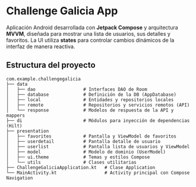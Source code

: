 # Challenge Galicia App

Aplicación Android desarrollada con **Jetpack Compose** y arquitectura **MVVM**, diseñada para mostrar una lista de usuarios, sus detalles y favoritos. La UI utiliza **states** para controlar cambios dinámicos de la interfaz de manera reactiva.

## Estructura del proyecto

```text
com.example.challengegalicia
├── data
│   ├── dao                  # Interfaces DAO de Room
│   ├── database             # Definición de la DB (AppDatabase)
│   ├── local                # Entidades y repositorios locales
│   ├── remote               # Repositorios y servicios remotos (API)
│   └── response             # Modelos de respuesta de la API y mappers
├── di                       # Módulos para inyección de dependencias (Hilt)
├── presentation
│   ├── favorites            # Pantalla y ViewModel de favoritos
│   ├── userdetail           # Pantalla detalle de usuario
│   ├── userlist             # Pantalla lista de usuarios y ViewModel
│   ├── model                # Modelo de dominio (UserModel)
│   ├── ui.theme             # Temas y estilos Compose
│   └── utils                # Clases utilitarias
├── ChallengeGaliciaApplication.kt   # Clase Application
└── MainActivity.kt                  # Activity principal con Compose Navigation
